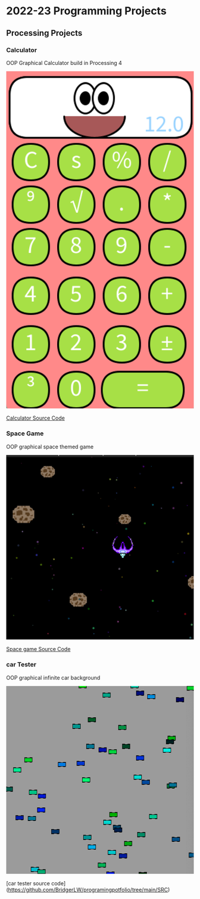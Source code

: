 # 2022-23 Programming Projects

## Processing Projects

### Calculator

OOP Graphical Calculator build in Processing 4

![Running Calculator](https://github.com/BridgerLW/programingpotfolio/blob/main/images/Calc.png?raw=true)

[Calculator Source Code](https://github.com/BridgerLW/programingpotfolio/tree/main/SRC/calc)

### Space Game

OOP graphical space themed game

![Running Space game](https://raw.githubusercontent.com/BridgerLW/programingpotfolio/f69dd169d201796f9fdfad6c3a0a97e88323a6b6/images/Spacegame.png)

[Space game Source Code](https://github.com/BridgerLW/programingpotfolio/blob/main/SRC/Spacegame)

### car Tester

OOP graphical infinite car background

![running car testser](https://github.com/BridgerLW/programingpotfolio/blob/main/images/cartester.png)

[car tester source code] (https://github.com/BridgerLW/programingpotfolio/tree/main/SRC)
